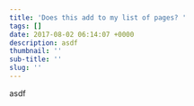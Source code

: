 ```yaml
---
title: 'Does this add to my list of pages? '
tags: []
date: 2017-08-02 06:14:07 +0000
description: asdf
thumbnail: ''
sub-title: ''
slug: ''
---
```



asdf